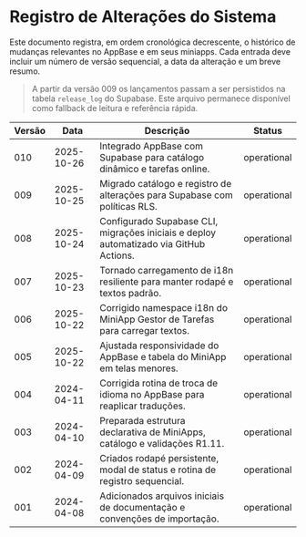 # Registro de Alterações do Sistema

Este documento registra, em ordem cronológica decrescente, o histórico de mudanças relevantes no AppBase e em seus miniapps. Cada entrada deve incluir um número de versão sequencial, a data da alteração e um breve resumo.

> A partir da versão 009 os lançamentos passam a ser persistidos na tabela `release_log` do Supabase. Este arquivo permanece disponível como fallback de leitura e referência rápida.

| Versão | Data       | Descrição                                                                 | Status      |
|--------|------------|----------------------------------------------------------------------------|-------------|
| 010    | 2025-10-26 | Integrado AppBase com Supabase para catálogo dinâmico e tarefas online. | operational |
| 009    | 2025-10-25 | Migrado catálogo e registro de alterações para Supabase com políticas RLS. | operational |
| 008    | 2025-10-24 | Configurado Supabase CLI, migrações iniciais e deploy automatizado via GitHub Actions. | operational |
| 007    | 2025-10-23 | Tornado carregamento de i18n resiliente para manter rodapé e textos padrão. | operational |
| 006    | 2025-10-22 | Corrigido namespace i18n do MiniApp Gestor de Tarefas para carregar textos. | operational |
| 005    | 2025-10-22 | Ajustada responsividade do AppBase e tabela do MiniApp em telas menores.    | operational |
| 004    | 2024-04-11 | Corrigida rotina de troca de idioma no AppBase para reaplicar traduções.    | operational |
| 003    | 2024-04-10 | Preparada estrutura declarativa de MiniApps, catálogo e validações R1.11. | operational |
| 002    | 2024-04-09 | Criados rodapé persistente, modal de status e rotina de registro sequencial. | operational |
| 001    | 2024-04-08 | Adicionados arquivos iniciais de documentação e convenções de importação. | operational |
